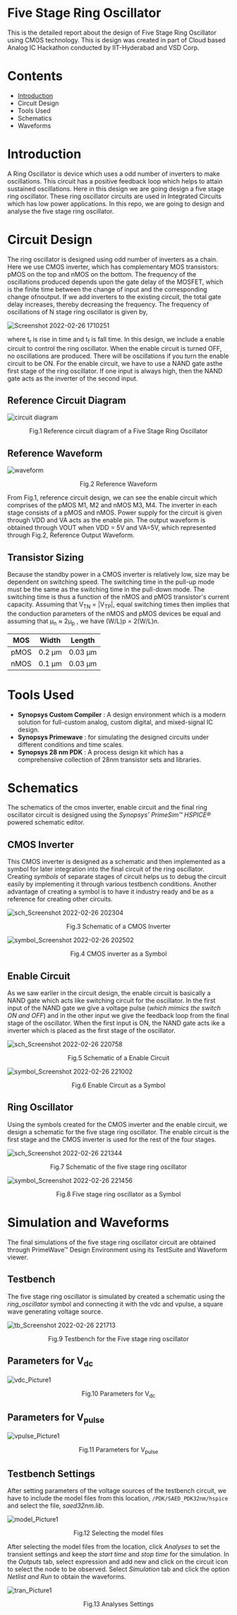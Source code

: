 # Five Stage Ring Oscillator
This is the detailed report about the design of Five Stage Ring Oscillator using CMOS technology. This is design was created in part of Cloud based Analog IC Hackathon conducted by IIT-Hyderabad and VSD Corp.

# Contents
- [Introduction](/Five-Stage-Ring-Oscillator#introduction)
- Circuit Design
- Tools Used
- Schematics
- Waveforms

# Introduction
A Ring Oscillator is device which uses a odd number of inverters to make oscillations. This circuit has a positive feedback loop which helps to attain sustained oscillations. Here in this design we are going design a five stage ring oscillator. These ring oscillator circuits are used in Integrated Circuits which has low power applications. In this repo, we are going to design and analyse the five stage ring oscillator.

# Circuit Design
The ring oscillator is designed using odd number of inverters as a chain. Here we use CMOS inverter, which has complementary MOS transistors: pMOS on the top and nMOS on the bottom. The frequency of the oscillations produced depends upon the gate delay of the MOSFET, which is the finite time between the change of input and the corresponding change ofnoutput. If we add inverters to the existing circuit, the total gate delay increases, thereby decreasing the frequency. The frequency of oscillations of N stage ring oscillator is given by,

![Screenshot 2022-02-26 1710251](https://user-images.githubusercontent.com/89923461/155841843-bd6016e2-d39e-48f5-8735-7e6448c12a58.png)

where t<sub>r</sub> is rise in time and t<sub>f</sub> is fall time. In this design, we include a enable circuit to control the ring oscillator. When the enable circuit is turned OFF, no oscillations are produced. There will be oscillations if you turn the enable circuit to be ON. For the enable circuit, we have to use a NAND gate asthe first stage of the ring oscillator. If one input is always high, then the NAND gate acts as the inverter of the second input.

## Reference Circuit Diagram

![circuit diagram](https://user-images.githubusercontent.com/89923461/155842061-6d56608b-3953-4db8-acda-2fbb5934dcca.jpg)
<p align="center"> Fig.1 Reference circuit diagram of a Five Stage Ring Oscillator </p>


## Reference Waveform
![waveform](https://user-images.githubusercontent.com/89923461/155842125-823f3f82-98f0-460b-96e5-9cc5524bf219.jpg)
<p align="center"> Fig.2 Reference Waveform </p>


From Fig.1, reference circuit design, we can see the enable circuit which comprises of the pMOS M1, M2 and nMOS M3, M4. The inverter in each stage consists of a pMOS and nMOS. Power supply for the circuit is given through VDD and VA acts as the enable pin. The output waveform is obtained through VOUT when VDD = 5V and VA=5V, which represented through Fig.2, Reference Output Waveform.

## Transistor Sizing
Because the standby power in a CMOS inverter is relatively low, size may be dependent on switching speed. The switching time in the pull-up mode must be the same as the switching time in the pull-down mode. The switching time is thus a function of the nMOS and pMOS transistor's current capacity. Assuming that V<sub>TN</sub> = |V<sub>TP</sub>|, equal switching times then implies that the conduction parameters of the nMOS and pMOS devices be equal and assuming that µ<sub>n</sub> ≈ 2µ<sub>p</sub> , we have (W/L)p = 2(W/L)n.
 
| MOS | Width | Length |
|---|---|---|
| pMOS | 0.2 µm | 0.03 µm |
| nMOS | 0.1 µm | 0.03 µm |

# Tools Used

- **Synopsys Custom Compiler** : A design environment which is a modern solution for full-custom analog, custom digital, and mixed-signal IC design.
- **Synopsys Primewave** : for simulating the designed circuits under different conditions and time scales.
- **Synopsys 28 nm PDK** : A process design kit which has a comprehensive collection of 28nm transistor sets and libraries.

# Schematics 
The schematics of the cmos inverter, enable circuit and the final ring oscillator circuit is designed using the *Synopsys’ PrimeSim™ HSPICE®* powered schematic editor.

## CMOS Inverter
This CMOS inverter is designed as a schematic and then implemented as a symbol for later integration into the final circuit of the ring oscillator. Creating *symbols* of separate stages of circuit helps us to debug the circuit easily by implementing it through various testbench conditions. Another advantage of creating a symbol is to have it industry ready and be as a reference for creating other circuits.

![sch_Screenshot 2022-02-26 202304](https://user-images.githubusercontent.com/89923461/155868945-a0db3a46-0a49-4a4f-aeb9-ab6077f45c6d.png)
<p align="center">Fig.3 Schematic of a CMOS Inverter </p>

![symbol_Screenshot 2022-02-26 202502](https://user-images.githubusercontent.com/89923461/155868951-fa207151-69f7-43a8-bb6f-074ef63e401d.png)
<p align="center">Fig.4 CMOS inverter as a Symbol</p>

## Enable Circuit
As we saw earlier in the circuit design, the enable circuit is basically a NAND gate which acts like switching circuit for the oscillator. In the first input of the NAND gate we give a voltage pulse (*which mimics the switch ON and OFF*) and in the other input we give the feedback loop from the final stage of the oscillator. When the first input is ON, the NAND gate acts ike a inverter which is placed as the first stage of the oscillator. 

![sch_Screenshot 2022-02-26 220758](https://user-images.githubusercontent.com/89923461/155869145-6be32408-2bb3-45ed-be28-775c0e296c0c.png)
<p align="center">Fig.5 Schematic of a Enable Circuit </p>

![symbol_Screenshot 2022-02-26 221002](https://user-images.githubusercontent.com/89923461/155869157-4bd32c8e-5931-4db6-b029-e26fa8dbf72c.png)
<p align="center">Fig.6 Enable Circuit as a Symbol</p>

## Ring Oscillator
Using the symbols created for the CMOS inverter and the enable circuit, we design a schematic for the five stage ring oscillator. The enable circuit is the first stage and the CMOS inverter is used for the rest of the four stages.

![sch_Screenshot 2022-02-26 221344](https://user-images.githubusercontent.com/89923461/155869260-476efcc8-2641-47f3-802c-454d078f2619.png)
<p align="center">Fig.7 Schematic of the five stage ring oscillator </p>

![symbol_Screenshot 2022-02-26 221456](https://user-images.githubusercontent.com/89923461/155869262-f35ced3a-e6d5-4feb-a7f3-304b7f44e5d7.png)
<p align="center">Fig.8 Five stage ring oscillator as a Symbol</p>

# Simulation and Waveforms 
The final simulations of the five stage ring oscillator circuit are obtained through PrimeWave™ Design Environment using its TestSuite and Waveform viewer.

## Testbench
The five stage ring oscillator is simulated by created a schematic using the *ring_oscillator* symbol and connecting it with the vdc and vpulse, a square wave generating voltage source.

![tb_Screenshot 2022-02-26 221713](https://user-images.githubusercontent.com/89923461/155869516-e044a2b5-364d-4a36-94f5-52203143316a.png)
<p align="center">Fig.9 Testbench for the Five stage ring oscillator</p>

## Parameters for V<sub>dc</sub>
![vdc_Picture1](https://user-images.githubusercontent.com/89923461/155869669-d4f13311-e2a9-4a29-908f-0ee201bb9741.png)
<p align="center">Fig.10 Parameters for  V<sub>dc</sub> </p>

## Parameters for V<sub>pulse</sub>
![vpulse_Picture1](https://user-images.githubusercontent.com/89923461/155869710-18d426ed-7a5d-457b-a2ce-6161d1f89b11.png)
<p align="center">Fig.11 Parameters for  V<sub>pulse</sub> </p>

## Testbench Settings
After setting parameters of the voltage sources of the testbench circuit, we have to include the model files from this location, `/PDK/SAED_PDK32nm/hspice` and select the file, *saed32nm.lib*.

![model_Picture1](https://user-images.githubusercontent.com/89923461/155869957-c58fd717-19ee-42e2-8bea-e7f52f9e2575.png)
<p align="center">Fig.12 Selecting the model files </p>

After selecting the model files from the location, click *Analyses* to set the transient settings and keep the *start time* and *stop time* for the simulation. In the *Outputs* tab, select expression and add new and click on the circuit icon to select the node to be observed. Select *Simulation* tab and click the option *Netlist and Run* to obtain the waveforms.

![tran_Picture1](https://user-images.githubusercontent.com/89923461/155870120-34afcf68-1022-4191-a956-8f7145e9b97d.png)
<p align="center">Fig.13 Analyses Settings </p>
















